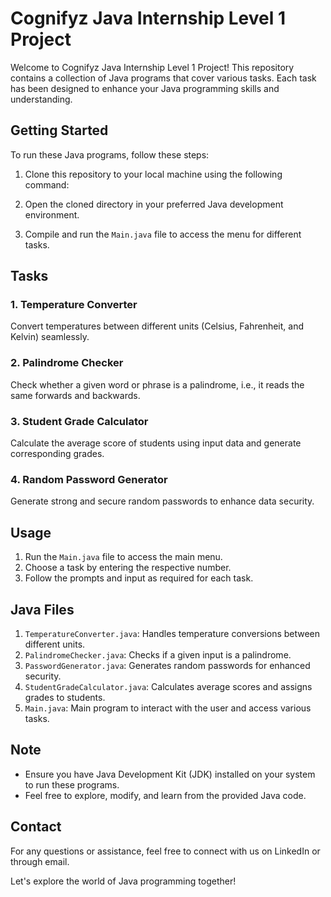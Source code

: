 # Cognifyz Java Internship Level 1 Project

Welcome to Cognifyz Java Internship Level 1 Project! This repository contains a collection of Java programs that cover various tasks. Each task has been designed to enhance your Java programming skills and understanding.

## Getting Started

To run these Java programs, follow these steps:

1. Clone this repository to your local machine using the following command:

2. Open the cloned directory in your preferred Java development environment.

3. Compile and run the `Main.java` file to access the menu for different tasks.

## Tasks

### 1. Temperature Converter

Convert temperatures between different units (Celsius, Fahrenheit, and Kelvin) seamlessly.

### 2. Palindrome Checker

Check whether a given word or phrase is a palindrome, i.e., it reads the same forwards and backwards.

### 3. Student Grade Calculator

Calculate the average score of students using input data and generate corresponding grades.

### 4. Random Password Generator

Generate strong and secure random passwords to enhance data security.

## Usage

1. Run the `Main.java` file to access the main menu.
2. Choose a task by entering the respective number.
3. Follow the prompts and input as required for each task.

## Java Files

1. `TemperatureConverter.java`: Handles temperature conversions between different units.
2. `PalindromeChecker.java`: Checks if a given input is a palindrome.
3. `PasswordGenerator.java`: Generates random passwords for enhanced security.
4. `StudentGradeCalculator.java`: Calculates average scores and assigns grades to students.
5. `Main.java`: Main program to interact with the user and access various tasks.

## Note

- Ensure you have Java Development Kit (JDK) installed on your system to run these programs.
- Feel free to explore, modify, and learn from the provided Java code.

## Contact

For any questions or assistance, feel free to connect with us on LinkedIn or through email.

Let's explore the world of Java programming together!
